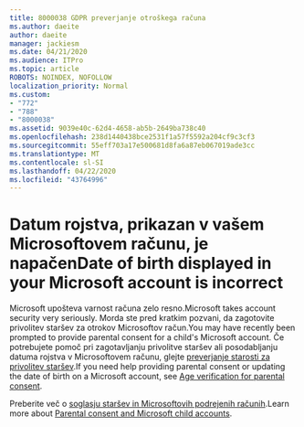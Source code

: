 ```yaml
---
title: 8000038 GDPR preverjanje otroškega računa
ms.author: daeite
author: daeite
manager: jackiesm
ms.date: 04/21/2020
ms.audience: ITPro
ms.topic: article
ROBOTS: NOINDEX, NOFOLLOW
localization_priority: Normal
ms.custom:
- "772"
- "788"
- "8000038"
ms.assetid: 9039e40c-62d4-4658-ab5b-2649ba738c40
ms.openlocfilehash: 238d1440438bce2531f1a57f5592a204cf9c3cf3
ms.sourcegitcommit: 55eff703a17e500681d8fa6a87eb067019ade3cc
ms.translationtype: MT
ms.contentlocale: sl-SI
ms.lasthandoff: 04/22/2020
ms.locfileid: "43764996"
---
```

# <a name="date-of-birth-displayed-in-your-microsoft-account-is-incorrect"></a><span data-ttu-id="040bc-102">Datum rojstva, prikazan v vašem Microsoftovem računu, je napačen</span><span class="sxs-lookup"><span data-stu-id="040bc-102">Date of birth displayed in your Microsoft account is incorrect</span></span>

<span data-ttu-id="040bc-103">Microsoft upošteva varnost računa zelo resno.</span><span class="sxs-lookup"><span data-stu-id="040bc-103">Microsoft takes account security very seriously.</span></span> <span data-ttu-id="040bc-104">Morda ste pred kratkim pozvani, da zagotovite privolitev staršev za otrokov Microsoftov račun.</span><span class="sxs-lookup"><span data-stu-id="040bc-104">You may have recently been prompted to provide parental consent for a child's Microsoft account.</span></span> <span data-ttu-id="040bc-105">Če potrebujete pomoč pri zagotavljanju privolitve staršev ali posodabljanju datuma rojstva v Microsoftovem računu, glejte [preverjanje starosti za privolitev staršev](https://go.microsoft.com/fwlink/p/?linkid=874364).</span><span class="sxs-lookup"><span data-stu-id="040bc-105">If you need help providing parental consent or updating the date of birth on a Microsoft account, see [Age verification for parental consent](https://go.microsoft.com/fwlink/p/?linkid=874364).</span></span>
  
<span data-ttu-id="040bc-106">Preberite več o [soglasju staršev in Microsoftovih podrejenih računih](https://go.microsoft.com/fwlink/p/?linkid=874365).</span><span class="sxs-lookup"><span data-stu-id="040bc-106">Learn more about [Parental consent and Microsoft child accounts](https://go.microsoft.com/fwlink/p/?linkid=874365).</span></span>
  